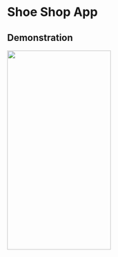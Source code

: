 # Shoe Shop App

## Demonstration
<img src="https://user-images.githubusercontent.com/43718257/121768541-58bb8680-cb7c-11eb-88da-e6da385bc8ed.gif" width=240 height=460>
